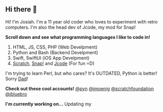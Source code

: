 ## Hi there 👋
Hi! I'm Josiah. I'm a 11 year old coder who loves to experiment with retro computers. I'm also the head dev of Jcode, my mod for Snap!

**Scroll down and see what programming languages I like to code in!**

1. HTML, JS, CSS, PHP (Web Develpment)
2. Python and Bash (Backend Develpment)
3. Swift, SwiftUI (iOS App Develpment)
4. [Scratch](https://scratch.mit.edu), [Snap!](https://snap.berkeley.edu/) and [Jcode](https://jcode-official.neocities.org) (For fun =D)

I'm trying to learn Perl, but who cares? It's OUTDATED, Python is better! Sorry [Dad](https://github.com/pyn)!

**Check out these cool accounts!**
[@pyn](https://github.com/pyn)
[@jmoenig](https://github.com/jmoenig)
[@scratchfoundation](https://github.com/scratchfoundation)
[@jbluebro](https://scratch.mit.edu/users/jbluebro)

**I'm currently working on...**
Updating my 
